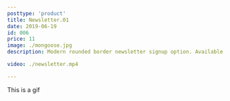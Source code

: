 ```yaml
---
posttype: 'product'
title: Newsletter.01
date: 2019-06-19
id: 006
price: 11
image: ./mongoose.jpg
description: Modern rounded border newsletter signup option. Available for Squarespace 7.0 official templates only.

video: ./newsletter.mp4

---
```


This is a gif